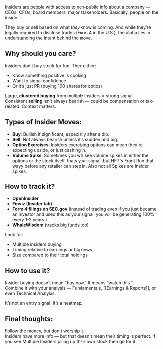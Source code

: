 Insiders are people with access to non-public info about a company — CEOs, CFOs, board members, major stakeholders. Basically, people on the inside.

They buy or sell based on what *they* know is coming. And while they’re legally required to disclose trades (Form 4 in the U.S.), the alpha lies in understanding the intent behind the move.

## Why should you care?

Insiders don’t buy stock for fun. They either:
- Know something positive is cooking
- Want to signal confidence
- Or it’s just PR (buying 100 shares for optics)

Large, **clustered buying** from multiple insiders = strong signal.  
Consistent **selling** isn’t always bearish — could be compensation or tax-related. Context matters.
## Types of Insider Moves:

- **Buy**: Bullish if significant, especially after a dip.
- **Sell**: Not always bearish unless it's sudden and big.
- **Option Exercises**: Insiders exercising options can mean they're expecting upside, or just cashing in.
- **Volume Spike**: Sometimes you will see volume spikes in either the options or the stock itself, thats your signal. but HFT's Front Run that wayy before any retailer can step in. Also not all Spikes are Insider spikes. 
## How to track it?

- **OpenInsider**
- **Finviz (Insider tab)**
- **Form 4 filings on SEC.gov** (instead of trading even if you just became an investor and used this as your signal, you will be generating 100% every 1-2 years.)
- **WhaleWisdom** (tracks big funds too)

Look for:
- Multiple insiders buying
- Timing relative to earnings or big news
- Size compared to their total holdings
## How to use it?

Insider buying doesn’t mean "buy now." It means “watch this.”  
Combine it with your analysis — Fundamentals, [[Earnings & Reports]], or even Technical Analysis.

It’s not an entry signal. It’s a heatmap.
## Final thoughts:

Follow the money, but don't worship it.  
Insiders have more info — but that doesn't mean their timing is perfect. If you see Multiple Insiders piling up their own stock then go for it.